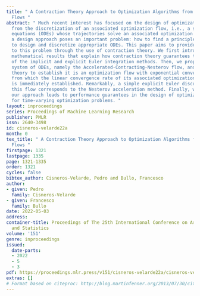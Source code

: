 ```yaml
---
title: " A Contraction Theory Approach to Optimization Algorithms from Acceleration
  Flows "
abstract: " Much recent interest has focused on the design of optimization algorithms
  from the discretization of an associated optimization flow, i.e., a system of differential
  equations (ODEs) whose trajectories solve an associated optimization problem. Such
  a design approach poses an important problem: how to find a principled methodology
  to design and discretize appropriate ODEs. This paper aims to provide a solution
  to this problem through the use of contraction theory. We first introduce general
  mathematical results that explain how contraction theory guarantees the stability
  of the implicit and explicit Euler integration methods. Then, we propose a novel
  system of ODEs, namely the Accelerated-Contracting-Nesterov flow, and use contraction
  theory to establish it is an optimization flow with exponential convergence rate,
  from which the linear convergence rate of its associated optimization algorithm
  is immediately established. Remarkably, a simple explicit Euler discretization of
  this flow corresponds to the Nesterov acceleration method. Finally, we present how
  our approach leads to performance guarantees in the design of optimization algorithms
  for time-varying optimization problems. "
layout: inproceedings
series: Proceedings of Machine Learning Research
publisher: PMLR
issn: 2640-3498
id: cisneros-velarde22a
month: 0
tex_title: " A Contraction Theory Approach to Optimization Algorithms from Acceleration
  Flows "
firstpage: 1321
lastpage: 1335
page: 1321-1335
order: 1321
cycles: false
bibtex_author: Cisneros-Velarde, Pedro and Bullo, Francesco
author:
- given: Pedro
  family: Cisneros-Velarde
- given: Francesco
  family: Bullo
date: 2022-05-03
address:
container-title: Proceedings of The 25th International Conference on Artificial Intelligence
  and Statistics
volume: '151'
genre: inproceedings
issued:
  date-parts:
  - 2022
  - 5
  - 3
pdf: https://proceedings.mlr.press/v151/cisneros-velarde22a/cisneros-velarde22a.pdf
extras: []
# Format based on citeproc: http://blog.martinfenner.org/2013/07/30/citeproc-yaml-for-bibliographies/
---
```

